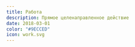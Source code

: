 ```yaml
---
title: Работа
description: Прямое целенаправленное действие
date: 2018-03-01
color: "#9ECCED"
icon: work.svg
---
```

